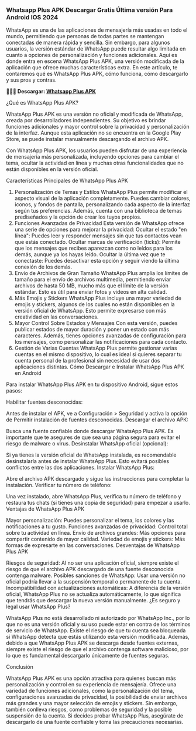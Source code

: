 ### Whatsapp Plus APK Descargar Gratis Última versión Para Android IOS 2024
WhatsApp es una de las aplicaciones de mensajería más usadas en todo el mundo, permitiendo que personas de todas partes se mantengan conectadas de manera rápida y sencilla. Sin embargo, para algunos usuarios, la versión estándar de WhatsApp puede resultar algo limitada en cuanto a opciones de personalización y funciones adicionales. Aquí es donde entra en escena WhatsApp Plus APK, una versión modificada de la aplicación que ofrece muchas características extra. En este artículo, te contaremos qué es WhatsApp Plus APK, cómo funciona, cómo descargarlo y sus pros y contras.

**🧙👩‍💻 Descargar: [Whatsapp Plus APK](https://whatsapp-plus.modilimitado.io)**

¿Qué es WhatsApp Plus APK?

WhatsApp Plus APK es una versión no oficial y modificada de WhatsApp, creada por desarrolladores independientes. Su objetivo es brindar funciones adicionales y mayor control sobre la privacidad y personalización de la interfaz. Aunque esta aplicación no se encuentra en la Google Play Store, se puede instalar manualmente descargando el archivo APK.

Con WhatsApp Plus APK, los usuarios pueden disfrutar de una experiencia de mensajería más personalizada, incluyendo opciones para cambiar el tema, ocultar la actividad en línea y muchas otras funcionalidades que no están disponibles en la versión oficial.

Características Principales de WhatsApp Plus APK

1. Personalización de Temas y Estilos
WhatsApp Plus permite modificar el aspecto visual de la aplicación completamente. Puedes cambiar colores, iconos, y fondos de pantalla, personalizando cada aspecto de la interfaz según tus preferencias. Además, cuenta con una biblioteca de temas prediseñados y la opción de crear los tuyos propios.
2. Funciones Avanzadas de Privacidad
Esta versión de WhatsApp ofrece una serie de opciones para mejorar la privacidad:
Ocultar el estado "en línea": Puedes leer y responder mensajes sin que tus contactos vean que estás conectado.
Ocultar marcas de verificación (ticks): Permite que los mensajes que recibes aparezcan como no leídos para los demás, aunque ya los hayas leído.
Ocultar la última vez que te conectaste: Puedes desactivar esta opción y seguir viendo la última conexión de los demás.
3. Envío de Archivos de Gran Tamaño
WhatsApp Plus amplía los límites de tamaño para el envío de archivos multimedia, permitiendo enviar archivos de hasta 50 MB, mucho más que el límite de la versión estándar. Esto es útil para enviar fotos y videos en alta calidad.
4. Más Emojis y Stickers
WhatsApp Plus incluye una mayor variedad de emojis y stickers, algunos de los cuales no están disponibles en la versión oficial de WhatsApp. Esto permite expresarse con más creatividad en las conversaciones.
5. Mayor Control Sobre Estados y Mensajes
Con esta versión, puedes publicar estados de mayor duración y poner un estado con más caracteres. Además, tienes opciones avanzadas de configuración para los mensajes, como personalizar las notificaciones para cada contacto.
6. Gestión de Varias Cuentas
WhatsApp Plus permite gestionar varias cuentas en el mismo dispositivo, lo cual es ideal si quieres separar tu cuenta personal de la profesional sin necesidad de usar dos aplicaciones distintas.
Cómo Descargar e Instalar WhatsApp Plus APK en Android

Para instalar WhatsApp Plus APK en tu dispositivo Android, sigue estos pasos:

Habilitar fuentes desconocidas:

Antes de instalar el APK, ve a Configuración > Seguridad y activa la opción de Permitir instalación de fuentes desconocidas.
Descargar el archivo APK:

Busca una fuente confiable donde descargar WhatsApp Plus APK. Es importante que te asegures de que sea una página segura para evitar el riesgo de malware o virus.
Desinstalar WhatsApp oficial (opcional):

Si ya tienes la versión oficial de WhatsApp instalada, es recomendable desinstalarla antes de instalar WhatsApp Plus. Esto evitará posibles conflictos entre las dos aplicaciones.
Instalar WhatsApp Plus:

Abre el archivo APK descargado y sigue las instrucciones para completar la instalación.
Verificar tu número de teléfono:

Una vez instalado, abre WhatsApp Plus, verifica tu número de teléfono y restaura tus chats (si tienes una copia de seguridad) para empezar a usarlo.
Ventajas de WhatsApp Plus APK

Mayor personalización: Puedes personalizar el tema, los colores y las notificaciones a tu gusto.
Funciones avanzadas de privacidad: Control total sobre tu actividad en línea.
Envío de archivos grandes: Más opciones para compartir contenido de mayor calidad.
Variedad de emojis y stickers: Más formas de expresarte en las conversaciones.
Desventajas de WhatsApp Plus APK

Riesgos de seguridad: Al no ser una aplicación oficial, siempre existe el riesgo de que el archivo APK descargado de una fuente desconocida contenga malware.
Posibles sanciones de WhatsApp: Usar una versión no oficial podría llevar a la suspensión temporal o permanente de tu cuenta.
Incompatibilidad con actualizaciones automáticas: A diferencia de la versión oficial, WhatsApp Plus no se actualiza automáticamente, lo que significa que tendrás que descargar la nueva versión manualmente.
¿Es seguro y legal usar WhatsApp Plus?

WhatsApp Plus no está desarrollado ni autorizado por WhatsApp Inc., por lo que no es una versión oficial y su uso puede estar en contra de los términos de servicio de WhatsApp. Existe el riesgo de que tu cuenta sea bloqueada si WhatsApp detecta que estás utilizando esta versión modificada. Además, debido a que WhatsApp Plus APK se descarga desde fuentes externas, siempre existe el riesgo de que el archivo contenga software malicioso, por lo que es fundamental descargarlo únicamente de fuentes seguras.

Conclusión

WhatsApp Plus APK es una opción atractiva para quienes buscan más personalización y control en su experiencia de mensajería. Ofrece una variedad de funciones adicionales, como la personalización del tema, configuraciones avanzadas de privacidad, la posibilidad de enviar archivos más grandes y una mayor selección de emojis y stickers. Sin embargo, también conlleva riesgos, como problemas de seguridad y la posible suspensión de la cuenta. Si decides probar WhatsApp Plus, asegúrate de descargarlo de una fuente confiable y toma las precauciones necesarias.

